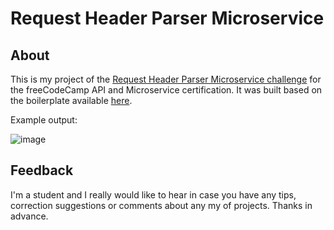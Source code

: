 # Request Header Parser Microservice


## About
This is my project of the [Request Header Parser Microservice challenge](https://www.freecodecamp.org/learn/back-end-development-and-apis/back-end-development-and-apis-projects/request-header-parser-microservice) for the freeCodeCamp API and Microservice certification. It was built based on the boilerplate available [here](https://github.com/freeCodeCamp/boilerplate-project-headerparser/).



Example output:

![image](https://user-images.githubusercontent.com/48526020/186209132-14c43a6a-6b6e-44cf-9aff-c1c04aea1ff7.png)

## Feedback
I'm a student and I really would like to hear in case you have any tips, correction suggestions or comments about any my of projects. Thanks in advance.
